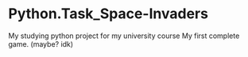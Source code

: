 # Python.Task_Space-Invaders
My studying python project for my university course
My first complete game. (maybe? idk)
